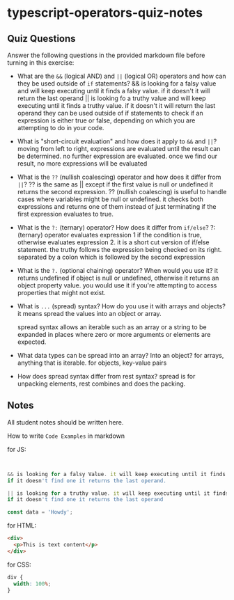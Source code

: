 # typescript-operators-quiz-notes

## Quiz Questions

Answer the following questions in the provided markdown file before turning in this exercise:

- What are the `&&` (logical AND) and `||` (logical OR) operators and how can they be used outside of `if` statements?
  && is looking for a falsy value and will keep executing until it finds a falsy value. if it doesn't it will return the last operand
  || is looking fo a truthy value and will keep executing until it finds a truthy value. if it doesn't it will return the last operand
  they can be used outside of if statements to check if an expression is either true or false, depending on which you are attempting to do in your code.
- What is "short-circuit evaluation" and how does it apply to `&&` and `||`?
  moving from left to right, expressions are evaluated until the result can be determined. no further expression are evaluated. once we find our result, no more expressions will be evaluated

- What is the `??` (nullish coalescing) operator and how does it differ from `||`?
  ?? is the same as || except if the first value is null or undefined it returns the second expression.
  ?? (nullish coalescing) is useful to handle cases where variables might be null or undefined. it checks both expressions and returns one of them instead of just terminating if the first expression evaluates to true.

- What is the `?:` (ternary) operator? How does it differ from `if/else`?
  ?: (ternary) operator evaluates expression 1 if the condition is true, otherwise evaluates expression 2.
  it is a short cut version of if/else statement. the truthy follows the expression being checked on its right. separated by a colon which is followed by the second expression

- What is the `?.` (optional chaining) operator? When would you use it?
  it returns undefined if object is null or undefined, otherwise it returns an object property value.
  you would use it if you're attempting to access properties that might not exist.

- What is `...` (spread) syntax? How do you use it with arrays and objects?
  it means spread the values into an object or array.

  spread syntax allows an iterable such as an array or a string to be expanded in places where zero or more arguments or elements are expected.

- What data types can be spread into an array? Into an object?
  for arrays, anything that is iterable. for objects, key-value pairs
- How does spread syntax differ from rest syntax?
  spread is for unpacking elements, rest combines and does the packing.

## Notes

All student notes should be written here.

How to write `Code Examples` in markdown

for JS:

```js


&& is looking for a falsy Value. it will keep executing until it finds a falsy Value,
if it doesn't find one it returns the last operand.

|| is looking for a truthy value. it will keep executing until it finds a truthy value
if it doesn't find one it returns the last operand

const data = 'Howdy';
```

for HTML:

```html
<div>
  <p>This is text content</p>
</div>
```

for CSS:

```css
div {
  width: 100%;
}
```
